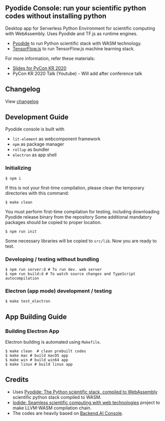 ## Pyodide Console: run your scientific python codes without installing python

Desktop app for Serverless Python Environment for scientific computing with WebAssembly. Uses Pyodide and TF.js as runtime engines.


 * [Pyodide](https://github.com/iodide-project/pyodide) to run Python scientific stack with WASM technology.
 * [TensorFlow.js](https://www.tensorflow.org/js) to run TensorFlow.js machine learning stack.

For more information, refer these materials:

 * [Slides for PyCon KR 2020](https://speakerdeck.com/inureyes/creating-a-serverless-python-environment-for-scientific-computing-with-webassembly-for-data-scientists-and-python-lovers)
 * PyCon KR 2020 Talk (Youtube) - Will add after conference talk

## Changelog

View [changelog](https://github.com/inureyes/pyodide-console/blob/main/CHANGELOG.md)

## Development Guide

Pyodide console is built with
 * `lit-element` as webcomponent framework
 * `npm` as package manager
 * `rollup` as bundler
 * `electron` as app shell

### Initializing

```
$ npm i
```

If this is not your first-time compilation, please clean the temporary directories with this command:

```
$ make clean
```

You must perform first-time compilation for testing, including downloading Pyodide release binary from the repository Some additional mandatory packages should be copied to proper location.

```
$ npm run init
```

Some necessary libraries will be copied to `src/lib`. Now you are ready to test.

### Developing / testing without bundling

```
$ npm run server:d # To run dev. web server
$ npm run build:d # To watch source changes and TypeScript autocompilation
```

### Electron (app mode) development / testing

```
$ make test_electron
```

## App Building Guide
### Building Electron App

Electron building is automated using `Makefile`.

```
$ make clean  # clean prebuilt codes
$ make mac # build macOS app
$ make win # build win64 app
$ make linux # build linux app
```

## Credits

 * Uses [Pyodide: The Python scientific stack, compiled to WebAssembly](https://github.com/iodide-project/pyodide) scientific python stack compiled to WASM.
 * [Iodide: Seamless scientific computing with web technologies](https://github.com/iodide-project) project to make LLVM-WASM compilation chain.
 * The codes are heavily based on [Backend.AI Console](https://github.com/lablup/backend.ai-console).
